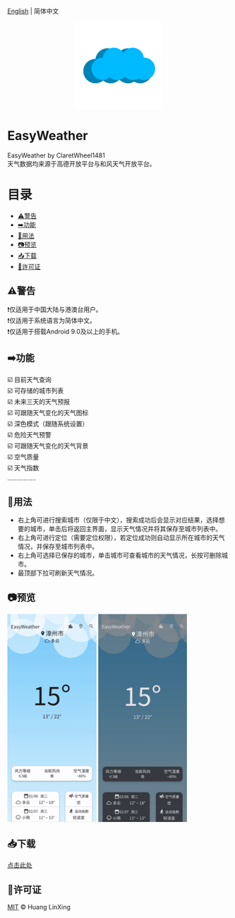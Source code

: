 [English](README.md) | 简体中文
<p align="center">
    <a href="https://github.com/ClaretWheel1481/easyweather">
        <img src="./assets/images/easyweather.png" height="200"/>
    </a>
</p>


# EasyWeather
EasyWeather by ClaretWheel1481
<br>
天气数据均来源于高德开放平台与和风天气开放平台。
<br>

# 目录
- [⚠️警告](#警告)
- [➡️功能](#功能)
- [🍜用法](#用法)
- [📷预览](#预览)
- [📥下载](#下载)
- [📝许可证](#许可证)

## ⚠️警告
❗️仅适用于中国大陆与港澳台用户。<br>
❗️仅适用于系统语言为简体中文。<br>
❗️仅适用于搭载Android 9.0及以上的手机。<br>

## ➡️功能
☑️
目前天气查询
<br>
☑️
可存储的城市列表
<br>
☑️
未来三天的天气预报
<br>
☑️
可跟随天气变化的天气图标
<br>
☑️
深色模式（跟随系统设置）
<br>
☑️
危险天气预警
<br>
☑️
可跟随天气变化的天气背景
<br>
☑️
空气质量
<br>
☑️
天气指数
<br>
................

## 🍜用法
- 右上角可进行搜索城市（仅限于中文），搜索成功后会显示对应结果，选择想要的城市，单击后将返回主界面，显示天气情况并将其保存至城市列表中。
- 右上角可进行定位（需要定位权限），若定位成功则自动显示所在城市的天气情况，并保存至城市列表中。
- 右上角可选择已保存的城市，单击城市可查看城市的天气情况，长按可删除城市。
- 最顶部下拉可刷新天气情况。

## 📷预览
<div class="half">
<img src="./assets/images/Sample_108_light.png" width=40%/>
<img src="./assets/images/Sample_108_dark.png" width=40%/>
</div>

## 📥下载
[点击此处](https://github.com/ClaretWheel1481/easyweather/releases/latest)

## 📄许可证
[MIT](LICENSE) © Huang LinXing